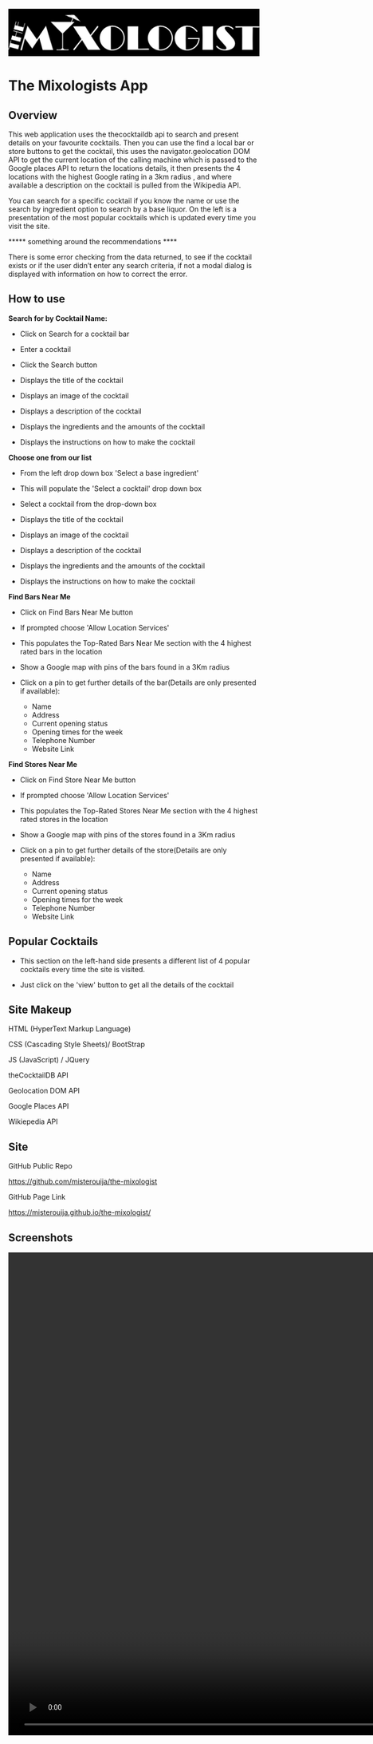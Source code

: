 ![The Mixologist](./assets/images/logo.jpg)

# The Mixologists App

## Overview
This web application uses the thecocktaildb api to search and present details on your favourite cocktails. Then you can use the find a local bar or store buttons to get the cocktail, this uses the navigator.geolocation DOM API to get the current location of the calling machine which is passed to the Google places API to return the locations details, it then presents the 4 locations with the highest Google rating in a 3km radius , and where available a description on the cocktail is pulled from the Wikipedia API.

You can search for a specific cocktail if you know the name or use the search by ingredient option to search by a base liquor. On the left is a presentation of the most popular cocktails which is updated every time you visit the site.

***** something around the recommendations ****

There is some error checking from the data returned, to see if the cocktail exists or if the user didn’t enter any search criteria, if not a modal dialog is displayed with information on how to correct the error.

## How to use
**Search for by Cocktail Name:**

- Click on Search for a cocktail bar

- Enter a cocktail

- Click the Search button

- Displays the title of the cocktail

- Displays an image of the cocktail

- Displays a description of the cocktail

- Displays the ingredients and the amounts of the cocktail

- Displays the instructions on how to make the cocktail

**Choose one from our list**

- From the left drop down box 'Select a base ingredient'

- This will populate the 'Select a cocktail' drop down box

- Select a cocktail from the drop-down box

- Displays the title of the cocktail

- Displays an image of the cocktail

- Displays a description of the cocktail

- Displays the ingredients and the amounts of the cocktail

- Displays the instructions on how to make the cocktail

**Find Bars Near Me**

- Click on Find Bars Near Me button

- If prompted choose 'Allow Location Services'

- This populates the Top-Rated Bars Near Me section with the 4 highest rated bars in the location

- Show a Google map with pins of the bars found in a 3Km radius

- Click on a pin to get further details of the bar(Details are only presented if available):
    - Name
    - Address
    - Current opening status
    - Opening times for the week
    - Telephone Number
    - Website Link

**Find Stores Near Me**

- Click on Find Store Near Me button

- If prompted choose 'Allow Location Services'

- This populates the Top-Rated Stores Near Me section with the 4 highest rated stores in the location

- Show a Google map with pins of the stores found in a 3Km radius

- Click on a pin to get further details of the store(Details are only presented if available):
    - Name
    - Address
    - Current opening status
    - Opening times for the week
    - Telephone Number
    - Website Link

## Popular Cocktails

- This section on the left-hand side presents a different list of 4 popular cocktails every time the site is visited.

- Just click on the 'view' button to get all the details of the cocktail

## Site Makeup

HTML (HyperText Markup Language)

CSS (Cascading Style Sheets)/ BootStrap

JS (JavaScript) / JQuery

theCocktailDB API

Geolocation DOM API

Google Places API

Wikiepedia API

## Site
GitHub Public Repo

https://github.com/misterouija/the-mixologist

GitHub Page Link

https://misterouija.github.io/the-mixologist/

## Screenshots
<video width="1920" height="968" controls>
  <source src="./assets/images/The-Mixologists.mp4" type="video/mp4">
</video>
